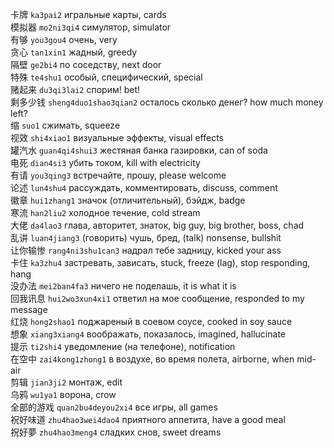 卡牌 `ka3pai2` игральные карты, cards  
模拟器 `mo2ni3qi4` симулятор, simulator  
有够 `you3gou4` очень, very  
贪心 `tan1xin1` жадный, greedy  
隔壁 `ge2bi4` по соседству, next door  
特殊 `te4shu1` особый, специфический, special  
赌起来 `du3qi3lai2` спорим! bet!  
剩多少钱 `sheng4duo1shao3qian2` осталось сколько денег? how much money left?  
缩 `suo1` сжимать, squeeze  
视效 `shi4xiao1` визуальные эффекты, visual effects  
罐汽水 `guan4qi4shui3` жестяная банка газировки, can of soda  
电死 `dian4si3` убить током, kill with electricity  
有请 `you3qing3` встречайте, прошу, please welcome  
论述 `lun4shu4` рассуждать, комментировать, discuss, comment  
徽章 `hui1zhang1` значок (отличительный), бэйдж, badge  
寒流 `han2liu2` холодное течение, cold stream  
大佬 `da4lao3` глава, авторитет, знаток, big guy, big brother, boss, chad  
乱讲 `luan4jiang3` (говорить) чушь, бред, (talk) nonsense, bullshit  
让你输惨 `rang4ni3shu1can3` надрал тебе задницу, kicked your ass  
卡住 `ka3zhu4` застревать, зависать, stuck, freeze (lag), stop responding, hang  
没办法 `mei2ban4fa3` ничего не поделашь, it is what it is  
回我讯息 `hui2wo3xun4xi1` ответил на мое сообщение, responded to my message  
红烧 `hong2shao1` поджареный в соевом соусе, cooked in soy sauce  
想象 `xiang3xiang4` воображать, показалось, imagined, hallucinate  
提示 `ti2shi4` уведомление (на телефоне), notification  
在空中 `zai4kong1zhong1` в воздухе, во время полета, airborne, when mid-air  
剪辑 `jian3ji2` монтаж, edit  
乌鸦 `wu1ya1` ворона, crow  
全部的游戏 `quan2bu4deyou2xi4` все игры, all games  
祝好味道 `zhu4hao3wei4dao4` приятного аппетита, have a good meal  
祝好夢 `zhu4hao3meng4` сладких снов, sweet dreams

